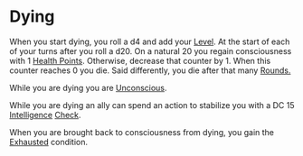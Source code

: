 # Dying

When you start dying, you roll a d4 and add your [Level](Level.md). At the start of each of your turns after you roll a d20. On a natural 20 you regain consciousness with 1 [Health Points](Health%20Points.md). Otherwise, decrease that counter by 1. When this counter reaches 0 you die. Said differently, you die after that many [Rounds.](Round.md)

While you are dying you are [Unconscious](Unconscious.md).

While you are dying an ally can spend an action to stabilize you with a DC 15 [Intelligence](Intelligence.md) [Check](Check.md).

When you are brought back to consciousness from dying, you gain the [Exhausted](Exhausted.md) condition.